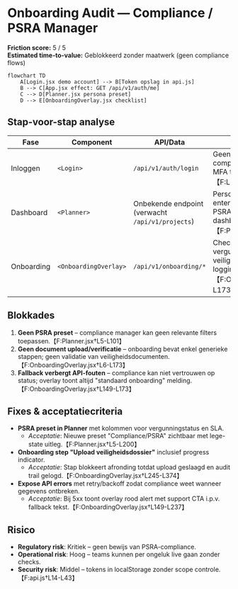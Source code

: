 # Onboarding Audit — Compliance / PSRA Manager

**Friction score:** 5 / 5  
**Estimated time-to-value:** Geblokkeerd zonder maatwerk (geen compliance flows)

```mermaid
flowchart TD
    A[Login.jsx demo account] --> B[Token opslag in api.js]
    B --> C[App.jsx effect: GET /api/v1/auth/me]
    C --> D[Planner.jsx persona preset]
    D --> E[OnboardingOverlay.jsx checklist]
```

## Stap-voor-stap analyse
| Fase | Component | API/Data | Observaties |
| --- | --- | --- | --- |
| Inloggen | `<Login>` | `/api/v1/auth/login` | Geen mogelijkheid om compliance rol te selecteren of MFA te verplichten.【F:Login.jsx†L6-L37】 |
| Dashboard | `<Planner>` | Onbekende endpoint (verwacht `/api/v1/projects`) | Persona presets richten zich op entertainment profielen, geen PSRA of compliance dashboards.【F:Planner.jsx†L5-L101】 |
| Onboarding | `<OnboardingOverlay>` | `/api/v1/onboarding/*` | Checklist mist controles voor vergunningen, veiligheidsdocumenten of audit logging.【F:OnboardingOverlay.jsx†L6-L173】 |

## Blokkades
1. **Geen PSRA preset** – compliance manager kan geen relevante filters toepassen.【F:Planner.jsx†L5-L101】
2. **Geen document upload/verificatie** – onboarding bevat enkel generieke stappen; geen validatie van veiligheidsdocumenten.【F:OnboardingOverlay.jsx†L6-L173】
3. **Fallback verbergt API-fouten** – compliance kan niet vertrouwen op status; overlay toont altijd "standaard onboarding" melding.【F:OnboardingOverlay.jsx†L149-L173】

## Fixes & acceptatiecriteria
- **PSRA preset in Planner** met kolommen voor vergunningstatus en SLA.
  - *Acceptatie*: Nieuwe preset "Compliance/PSRA" zichtbaar met lege-state uitleg.【F:Planner.jsx†L5-L200】
- **Onboarding step "Upload veiligheidsdossier"** inclusief progress indicator.
  - *Acceptatie*: Stap blokkeert afronding totdat upload geslaagd en audit trail gelogd.【F:OnboardingOverlay.jsx†L245-L374】
- **Expose API errors** met retry/backoff zodat compliance weet wanneer gegevens ontbreken.
  - *Acceptatie*: Bij 5xx toont overlay rood alert met support CTA i.p.v. fallback tekst.【F:OnboardingOverlay.jsx†L149-L237】

## Risico
- **Regulatory risk**: Kritiek – geen bewijs van PSRA-compliance.
- **Operational risk**: Hoog – teams kunnen per ongeluk live gaan zonder checks.
- **Security risk**: Middel – tokens in localStorage zonder scope controle.【F:api.js†L14-L43】

